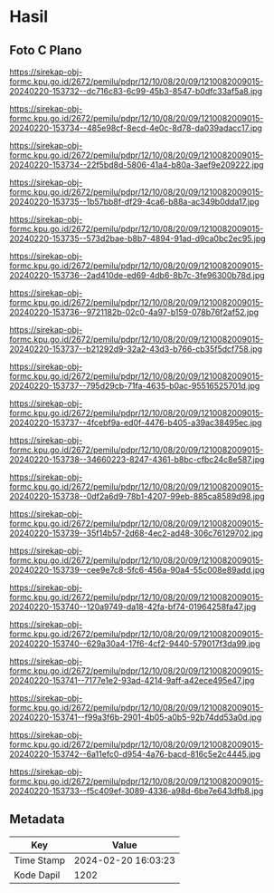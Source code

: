 # Hasil

## Foto C Plano

https://sirekap-obj-formc.kpu.go.id/2672/pemilu/pdpr/12/10/08/20/09/1210082009015-20240220-153732--dc716c83-6c99-45b3-8547-b0dfc33af5a8.jpg

https://sirekap-obj-formc.kpu.go.id/2672/pemilu/pdpr/12/10/08/20/09/1210082009015-20240220-153734--485e98cf-8ecd-4e0c-8d78-da039adacc17.jpg

https://sirekap-obj-formc.kpu.go.id/2672/pemilu/pdpr/12/10/08/20/09/1210082009015-20240220-153734--22f5bd8d-5806-41a4-b80a-3aef9e209222.jpg

https://sirekap-obj-formc.kpu.go.id/2672/pemilu/pdpr/12/10/08/20/09/1210082009015-20240220-153735--1b57bb8f-df29-4ca6-b88a-ac349b0dda17.jpg

https://sirekap-obj-formc.kpu.go.id/2672/pemilu/pdpr/12/10/08/20/09/1210082009015-20240220-153735--573d2bae-b8b7-4894-91ad-d9ca0bc2ec95.jpg

https://sirekap-obj-formc.kpu.go.id/2672/pemilu/pdpr/12/10/08/20/09/1210082009015-20240220-153736--2ad410de-ed69-4db6-8b7c-3fe96300b78d.jpg

https://sirekap-obj-formc.kpu.go.id/2672/pemilu/pdpr/12/10/08/20/09/1210082009015-20240220-153736--9721182b-02c0-4a97-b159-078b76f2af52.jpg

https://sirekap-obj-formc.kpu.go.id/2672/pemilu/pdpr/12/10/08/20/09/1210082009015-20240220-153737--b21292d9-32a2-43d3-b766-cb35f5dcf758.jpg

https://sirekap-obj-formc.kpu.go.id/2672/pemilu/pdpr/12/10/08/20/09/1210082009015-20240220-153737--795d29cb-71fa-4635-b0ac-95516525701d.jpg

https://sirekap-obj-formc.kpu.go.id/2672/pemilu/pdpr/12/10/08/20/09/1210082009015-20240220-153737--4fcebf9a-ed0f-4476-b405-a39ac38495ec.jpg

https://sirekap-obj-formc.kpu.go.id/2672/pemilu/pdpr/12/10/08/20/09/1210082009015-20240220-153738--34660223-8247-4361-b8bc-cfbc24c8e587.jpg

https://sirekap-obj-formc.kpu.go.id/2672/pemilu/pdpr/12/10/08/20/09/1210082009015-20240220-153738--0df2a6d9-78b1-4207-99eb-885ca8589d98.jpg

https://sirekap-obj-formc.kpu.go.id/2672/pemilu/pdpr/12/10/08/20/09/1210082009015-20240220-153739--35f14b57-2d68-4ec2-ad48-306c76129702.jpg

https://sirekap-obj-formc.kpu.go.id/2672/pemilu/pdpr/12/10/08/20/09/1210082009015-20240220-153739--cee9e7c8-5fc6-456a-90a4-55c008e89add.jpg

https://sirekap-obj-formc.kpu.go.id/2672/pemilu/pdpr/12/10/08/20/09/1210082009015-20240220-153740--120a9749-da18-42fa-bf74-01964258fa47.jpg

https://sirekap-obj-formc.kpu.go.id/2672/pemilu/pdpr/12/10/08/20/09/1210082009015-20240220-153740--629a30a4-17f6-4cf2-9440-579017f3da99.jpg

https://sirekap-obj-formc.kpu.go.id/2672/pemilu/pdpr/12/10/08/20/09/1210082009015-20240220-153741--7177e1e2-93ad-4214-9aff-a42ece495e47.jpg

https://sirekap-obj-formc.kpu.go.id/2672/pemilu/pdpr/12/10/08/20/09/1210082009015-20240220-153741--f99a3f6b-2901-4b05-a0b5-92b74dd53a0d.jpg

https://sirekap-obj-formc.kpu.go.id/2672/pemilu/pdpr/12/10/08/20/09/1210082009015-20240220-153742--6a11efc0-d954-4a76-bacd-816c5e2c4445.jpg

https://sirekap-obj-formc.kpu.go.id/2672/pemilu/pdpr/12/10/08/20/09/1210082009015-20240220-153733--f5c409ef-3089-4336-a98d-6be7e643dfb8.jpg


## Metadata

| Key        | Value               |
| ---------- | ------------------- |
| Time Stamp | 2024-02-20 16:03:23 |
| Kode Dapil | 1202                |



